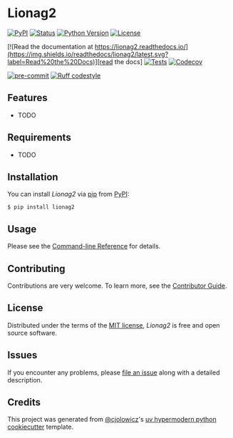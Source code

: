 # Lionag2

[![PyPI](https://img.shields.io/pypi/v/lionag2.svg)][pypi status]
[![Status](https://img.shields.io/pypi/status/lionag2.svg)][pypi status]
[![Python Version](https://img.shields.io/pypi/pyversions/lionag2)][pypi status]
[![License](https://img.shields.io/pypi/l/lionag2)][license]

[![Read the documentation at https://lionag2.readthedocs.io/](https://img.shields.io/readthedocs/lionag2/latest.svg?label=Read%20the%20Docs)][read the docs]
[![Tests](https://github.com/bosd/lionag2/workflows/Tests/badge.svg)][tests]
[![Codecov](https://codecov.io/gh/bosd/lionag2/branch/main/graph/badge.svg)][codecov]

[![pre-commit](https://img.shields.io/badge/pre--commit-enabled-brightgreen?logo=pre-commit&logoColor=white)][pre-commit]
[![Ruff codestyle][ruff badge]][ruff project]

[pypi status]: https://pypi.org/project/lionag2/
[read the docs]: https://lionag2.readthedocs.io/
[tests]: https://github.com/bosd/lionag2/actions?workflow=Tests
[codecov]: https://app.codecov.io/gh/bosd/lionag2
[pre-commit]: https://github.com/pre-commit/pre-commit
[ruff badge]: https://img.shields.io/endpoint?url=https://raw.githubusercontent.com/astral-sh/ruff/main/assets/badge/v2.json
[ruff project]: https://github.com/charliermarsh/ruff

## Features

- TODO

## Requirements

- TODO

## Installation

You can install _Lionag2_ via [pip] from [PyPI]:

```console
$ pip install lionag2
```

## Usage

Please see the [Command-line Reference] for details.

## Contributing

Contributions are very welcome. To learn more, see the [Contributor Guide].

## License

Distributed under the terms of the [MIT license][license], _Lionag2_ is free and
open source software.

## Issues

If you encounter any problems, please [file an issue] along with a detailed
description.

## Credits

This project was generated from [@cjolowicz]'s
[uv hypermodern python cookiecutter] template.

[@cjolowicz]: https://github.com/cjolowicz
[pypi]: https://pypi.org/
[uv hypermodern python cookiecutter]: https://github.com/bosd/cookiecutter-uv-hypermodern-python
[file an issue]: https://github.com/bosd/lionag2/issues
[pip]: https://pip.pypa.io/

<!-- github-only -->

[license]: https://github.com/bosd/lionag2/blob/main/LICENSE
[contributor guide]: https://github.com/bosd/lionag2/blob/main/CONTRIBUTING.md
[command-line reference]: https://lionag2.readthedocs.io/en/latest/usage.html
